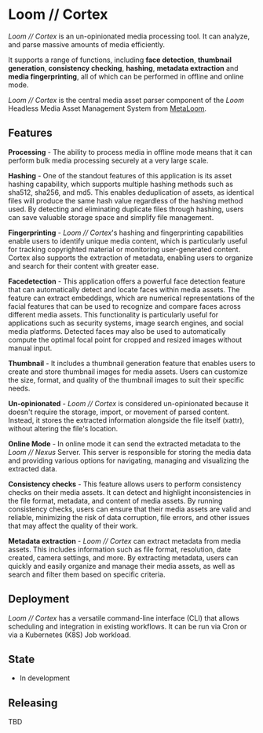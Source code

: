 # Loom // Cortex

*Loom // Cortex* is an un-opinionated media processing tool. It can analyze, and parse massive amounts of media efficiently.

It supports a range of functions, including **face detection**, **thumbnail generation**, **consistency checking**, **hashing**, **metadata extraction** and **media fingerprinting**, all of which can be performed in offline and online mode.

*Loom // Cortex* is the central media asset parser component of the *Loom* Headless Media Asset Management System from [MetaLoom](https://metaloom.io/).

## Features 

**Processing** - The ability to process media in offline mode means that it can perform bulk media processing securely at a very large scale.

**Hashing** - One of the standout features of this application is its asset hashing capability, which supports multiple hashing methods such as sha512, sha256, and md5. This enables deduplication of assets, as identical files will produce the same hash value regardless of the hashing method used. By detecting and eliminating duplicate files through hashing, users can save valuable storage space and simplify file management.

**Fingerprinting** - *Loom // Cortex*'s hashing and fingerprinting capabilities enable users to identify unique media content, which is particularly useful for tracking copyrighted material or monitoring user-generated content. Cortex also supports the extraction of metadata, enabling users to organize and search for their content with greater ease.

**Facedetection** - This application offers a powerful face detection feature that can automatically detect and locate faces within media assets. The feature can extract embeddings, which are numerical representations of the facial features that can be used to recognize and compare faces across different media assets. This functionality is particularly useful for applications such as security systems, image search engines, and social media platforms. Detected faces may also be used to automatically compute the optimal focal point for cropped and resized images without manual input.

**Thumbnail** - It includes a thumbnail generation feature that enables users to create and store thumbnail images for media assets. Users can customize the size, format, and quality of the thumbnail images to suit their specific needs. 

**Un-opinionated** - *Loom // Cortex* is considered un-opinionated because it doesn't require the storage, import, or movement of parsed content. Instead, it stores the extracted information alongside the file itself (xattr), without altering the file's location.

**Online Mode** - In online mode it can send the extracted metadata to the *Loom // Nexus* Server. This server is responsible for storing the media data and providing various options for navigating, managing and visualizing the extracted data.

**Consistency checks** - This feature allows users to perform consistency checks on their media assets. It can detect and highlight inconsistencies in the file format, metadata, and content of media assets. By running consistency checks, users can ensure that their media assets are valid and reliable, minimizing the risk of data corruption, file errors, and other issues that may affect the quality of their work.

**Metadata extraction** - *Loom // Cortex* can extract metadata from media assets. This includes information such as file format, resolution, date created, camera settings, and more. By extracting metadata, users can quickly and easily organize and manage their media assets, as well as search and filter them based on specific criteria.

## Deployment

*Loom // Cortex* has a versatile command-line interface (CLI) that allows scheduling and integration in existing workflows.
It can be run via Cron or via a Kubernetes (K8S) Job workload.

## State

* In development

## Releasing 

TBD